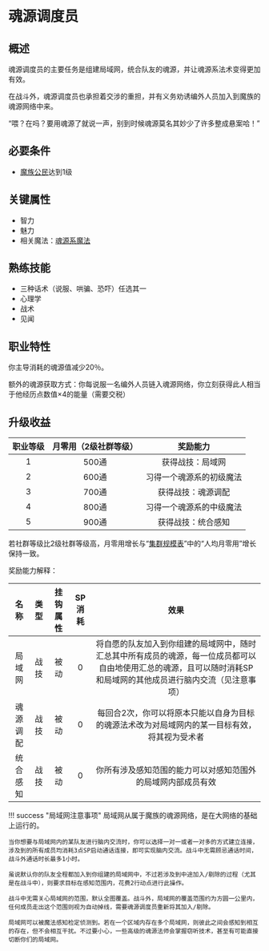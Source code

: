 # 魂源调度员

## 概述

魂源调度员的主要任务是组建局域网，统合队友的魂源，并让魂源系法术变得更加有效。

在战斗外，魂源调度员也承担着交涉的重担，并有义务劝诱编外人员加入到魔族的魂源网络中来。

“喂？在吗？要用魂源了就说一声，别到时候魂源莫名其妙少了许多整成悬案哈！”

## 必要条件

* <a href="../../basicJob/citizen" target="_blank">魔族公民</a>达到1级

## 关键属性

* 智力
* 魅力
* 相关魔法：<a href="/rules/data/magic/faith/Monman/soulmine/" target="_blank">魂源系魔法</a>

## 熟练技能

* 三种话术（说服、哄骗、恐吓）任选其一
* 心理学
* 战术
* 见闻
  
## 职业特性

你主导消耗的魂源值减少20％。

额外的魂源获取方式：你每说服一名编外人员链入魂源网络，你立刻获得此人相当于他经历点数值×4的能量（需要交税）

## 升级收益

职业等级|月零用（2级社群等级）|奖励能力
:--:|:--:|:--:
1|500通|获得战技：局域网
2|600通|习得一个魂源系的初级魔法
3|700通|获得战技：魂源调配
4|800通|习得一个魂源系的中级魔法
5|900通|获得战技：统合感知

若社群等级比2级社群等级高，月零用增长与“<a href="../../../scaleList" target="_blank">集群规模表</a>”中的“人均月零用”增长保持一致。

奖励能力解释：

名称|类型|挂钩属性|SP消耗|效果
:--:|:--:|:--:|:--:|:--:
局域网|战技|被动|0|将自愿的队友加入到你组建的局域网中，随时汇总其中所有成员的魂源，每一位成员都可以自由地使用汇总的魂源，且可以随时消耗SP和局域网的其他成员进行脑内交流（见注意事项）
魂源调配|战技|被动|0|每回合2次，你可以将原本只能以自身为目标的魂源法术改为对局域网内的某一目标有效，将其视为受术者
统合感知|战技|被动|0|你所有涉及感知范围的能力可以对感知范围外的局域网内部成员有效

!!! success "局域网注意事项"
    局域网从属于魔族的魂源网络，是在大网络的基础上运行的。

    当你想要与局域网内的某队友进行脑内交流时，你可以选择一对一或者一对多的方式建立连接，涉及到的所有成员均消耗3点SP启动通话连接，即可实现脑内交流。战斗中无需顾忌通话时间，战斗外通话时长最多1小时。
    
    虽说默认你的队友全程都加入到你组建的局域网中，不过若涉及到中途加入/剔除的过程（尤其是在战斗中），则要求目标在感知范围内，花费2行动点进行此操作。

    战斗中无需关心局域网的范围，默认全图覆盖。战斗外，局域网的覆盖范围约为方圆一公里内，任何成员走出这个范围则视为自动掉线，需要魂源调度员重新将其加入/剔除。

    局域网可以被魔法感知检定侦测到。若在一个区域内存在多个局域网，则彼此之间会感知到相互的存在，但不会相互干扰。不过要小心，一些高级的魂源法师会掌握窃听技术，甚至有可能直接切断你们的局域网。

